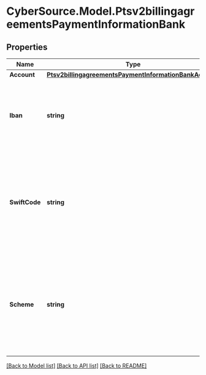 # CyberSource.Model.Ptsv2billingagreementsPaymentInformationBank
## Properties

Name | Type | Description | Notes
------------ | ------------- | ------------- | -------------
**Account** | [**Ptsv2billingagreementsPaymentInformationBankAccount**](Ptsv2billingagreementsPaymentInformationBankAccount.md) |  | [optional] 
**Iban** | **string** | International Bank Account Number (IBAN). #### SEPA Required for mandates services  | [optional] 
**SwiftCode** | **string** | Bank&#39;s SWIFT code. You can use this field only when scoring a direct debit transaction. #### BACS Required for mandates services  | [optional] 
**Scheme** | **string** | The scheme that sets the rules for the direct debit process. Possible values:   - SEPA   - BACS #### SEPA/BACS Required for mandates services  | [optional] 

[[Back to Model list]](../README.md#documentation-for-models) [[Back to API list]](../README.md#documentation-for-api-endpoints) [[Back to README]](../README.md)

